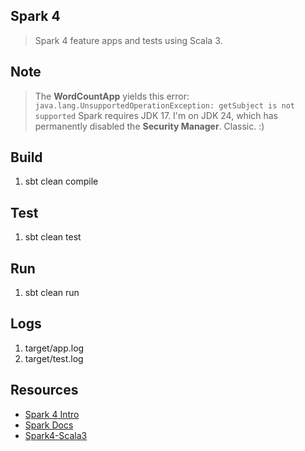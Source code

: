Spark 4
-------
>Spark 4 feature apps and tests using Scala 3.

Note
----
>The **WordCountApp** yields this error: ```java.lang.UnsupportedOperationException: getSubject is not supported```
>Spark requires JDK 17. I'm on JDK 24, which has permanently disabled the **Security Manager**. Classic. :)

Build
-----
1. sbt clean compile

Test
----
1. sbt clean test

Run
---
1. sbt clean run

Logs
----
1. target/app.log
2. target/test.log

Resources
---------
* [Spark 4 Intro](https://www.databricks.com/blog/introducing-apache-spark-40)
* [Spark Docs](https://spark.apache.org/docs/latest/)
* [Spark4-Scala3](https://vincenzobaz.github.io/spark-scala3/)